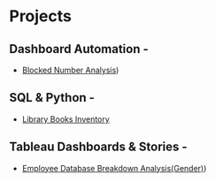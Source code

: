 # Projects


## Dashboard Automation - 

* [Blocked Number Analysis](https://colab.research.google.com/drive/1oQJ32xvWECW5VBfy1cFoivBRpsbEPmSP))


## SQL & Python - 

* [Library Books Inventory](https://colab.research.google.com/drive/1vB_J9_OLrQ_brwsi-yMQ-cn_yqvwxotH)


## Tableau Dashboards & Stories - 

* [Employee Database Breakdown Analysis(Gender)](https://public.tableau.com/app/profile/qwerty8145/viz/EmployeeDatabaseBreakdownAnalysisGender/Dashboard1))



